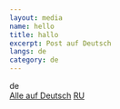 ```yaml
---
layout: media
name: hello
title: hallo
excerpt: Post auf Deutsch
langs: de
category: de
---
```


<div class="tiles">
de
</div><!-- /.tiles -->
 <a href="/de/" class="btn-inverse">Alle auf Deutsch</a> <a href="/ru/primerru/" class="btn-inverse">RU</a>

